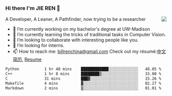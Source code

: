 ### Hi there I'm JIE REN 👋

<img align="right" src="https://github-readme-stats.vercel.app/api?username=BillRencn&show_icons=true&icon_color=0366d6&bg_color=ffffff&hide_title=true" />
A Developer, A Leaner, A Pathfinder, now trying to be a researcher

- 🔭 I’m currently working on my bachelor's degree at UW-Madison
- 🌱 I’m currently learning the tricks of traditional tasks in Computer Vision.
- 👯 I’m looking to collaborate with interesting people like you. 
- 🤔 I’m looking for interns.
- 📫 How to reach me: billrenchina@gmail.com
Check out my résumé:[中文简历](), [Resume]()

<!--START_SECTION:waka-->

```txt
Python           1 hr 40 mins    ████████████░░░░░░░░░░░░░   48.05 %
C++              1 hr 8 mins     ████████▒░░░░░░░░░░░░░░░░   33.00 %
C                31 mins         ███▓░░░░░░░░░░░░░░░░░░░░░   15.26 %
Makefile         4 mins          ▓░░░░░░░░░░░░░░░░░░░░░░░░   02.27 %
Markdown         2 mins          ▒░░░░░░░░░░░░░░░░░░░░░░░░   01.01 %
```

<!--END_SECTION:waka-->
